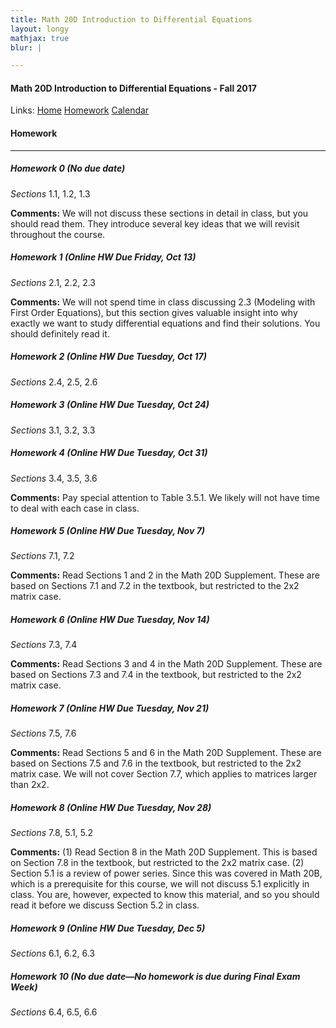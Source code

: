 ```yaml
---
title: Math 20D Introduction to Differential Equations
layout: longy
mathjax: true
blur: |

---  
```


#### Math 20D Introduction to Differential Equations - Fall 2017  
  Links: [Home][math20dHome]  [Homework][math20dHW]    [Calendar][math20dCal]
    
   [math20dHome]:http://thanghuynh.org/teaching/math20d_f17.html
   [math20dHW]:http://thanghuynh.org/teaching/math20d_f17_hw.html  
   [math20dCal]:http://thanghuynh.org/teaching/math20d_f17_cal.html  

#### Homework  
---  

##### <a name="hmwk0"></a>Homework 0  (No due date)  

*Sections* 1.1, 1.2, 1.3

**Comments:**  We will not discuss these sections in detail in class, but you should read them. They introduce several key ideas that we will revisit throughout the course.  

##### <a name="hmwk1"></a>Homework 1  (Online HW Due Friday, Oct 13)

*Sections* 2.1, 2.2, 2.3

**Comments:**  We will not spend time in class discussing 2.3 (Modeling with First Order Equations), but this section gives valuable insight into why exactly we want to study differential equations and find their solutions. You should definitely read it.

##### Homework 2     (Online HW Due Tuesday, Oct 17)

*Sections* 2.4, 2.5, 2.6

##### Homework 3     (Online HW Due Tuesday, Oct 24)

*Sections* 3.1, 3.2, 3.3

##### Homework 4     (Online HW Due Tuesday, Oct 31)

*Sections* 3.4, 3.5, 3.6

**Comments:**  Pay special attention to Table 3.5.1. We likely will not have time to deal with each case in class.

##### Homework 5     (Online HW Due Tuesday, Nov 7)

*Sections* 7.1, 7.2

**Comments:**  Read Sections 1 and 2 in the Math 20D Supplement. These are based on Sections 7.1 and 7.2 in the textbook, but restricted to the 2x2 matrix case.

##### Homework 6     (Online HW Due Tuesday, Nov 14)  

*Sections* 7.3, 7.4

**Comments:**  Read Sections 3 and 4 in the Math 20D Supplement. These are based on Sections 7.3 and 7.4 in the textbook, but restricted to the 2x2 matrix case.

##### Homework 7     (Online HW Due Tuesday, Nov 21)

*Sections* 7.5, 7.6

**Comments:**  Read Sections 5 and 6 in the Math 20D Supplement. These are based on Sections 7.5 and 7.6 in the textbook, but restricted to the 2x2 matrix case. We will not cover Section 7.7, which applies to matrices larger than 2x2.

##### Homework 8     (Online HW Due Tuesday, Nov 28)  

*Sections* 7.8, 5.1, 5.2

**Comments:**  (1) Read Section 8 in the Math 20D Supplement. This is based on Section 7.8 in the textbook, but restricted to the 2x2 matrix case.  (2) Section 5.1 is a review of power series. Since this was covered in Math 20B, which is a prerequisite for this course, we will not discuss 5.1 explicitly in class. You are, however, expected to know this material, and so you should read it before we discuss Section 5.2 in class.

##### Homework 9     (Online HW Due Tuesday, Dec 5)  

*Sections* 6.1, 6.2, 6.3

##### Homework 10     (No due date—No homework is due during Final Exam Week)  

*Sections* 6.4, 6.5, 6.6


